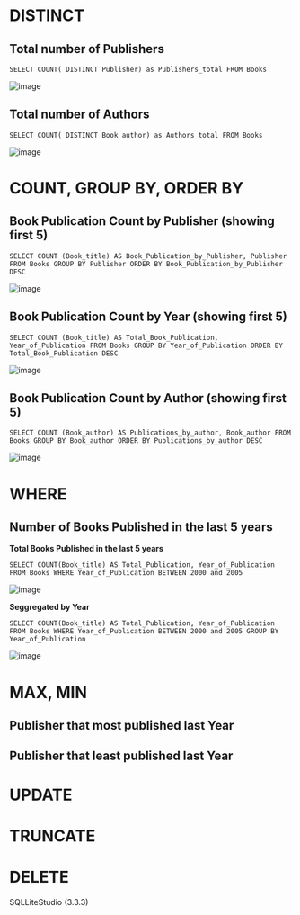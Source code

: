 # DISTINCT

## Total number of Publishers
`SELECT COUNT( DISTINCT Publisher) as Publishers_total
FROM Books`

![image](https://user-images.githubusercontent.com/108747030/189496758-ae03cdd3-8a64-4034-beb1-0754e2ef64a9.png)

## Total number of Authors
`SELECT COUNT( DISTINCT Book_author) as Authors_total
FROM Books`

![image](https://user-images.githubusercontent.com/108747030/189496735-5f14ef5e-1074-46c5-b350-83e9728a6569.png)

# COUNT, GROUP BY, ORDER BY

## Book Publication Count by Publisher (showing first 5)
`SELECT COUNT (Book_title) AS Book_Publication_by_Publisher, Publisher
FROM Books
GROUP BY Publisher
ORDER BY Book_Publication_by_Publisher DESC`

![image](https://user-images.githubusercontent.com/108747030/189496715-0b999748-3500-4951-a322-25c6d75f46eb.png)

## Book Publication Count by Year (showing first 5)
`SELECT COUNT (Book_title) AS Total_Book_Publication, Year_of_Publication
FROM Books
GROUP BY Year_of_Publication
ORDER BY Total_Book_Publication DESC`


![image](https://user-images.githubusercontent.com/108747030/189496673-2ca63228-6118-4eee-acef-77600687b9de.png)

## Book Publication  Count by Author (showing first 5)
`SELECT COUNT (Book_author) AS Publications_by_author, Book_author
FROM Books
GROUP BY Book_author
ORDER BY Publications_by_author DESC`

![image](https://user-images.githubusercontent.com/108747030/189496551-265ce874-c4ff-4fc5-84a0-9fb8e076696f.png)

# WHERE
## Number of Books Published in the last 5 years

**Total Books Published in the last 5 years**

`SELECT COUNT(Book_title) AS Total_Publication, Year_of_Publication
FROM Books
WHERE Year_of_Publication BETWEEN 2000 and 2005`

![image](https://user-images.githubusercontent.com/108747030/189546568-ade9c4a2-03c8-4b32-ad10-a7ab2f4b6820.png)

**Seggregated by Year**

`SELECT COUNT(Book_title) AS Total_Publication, Year_of_Publication
FROM Books
WHERE Year_of_Publication BETWEEN 2000 and 2005
GROUP BY Year_of_Publication`

![image](https://user-images.githubusercontent.com/108747030/189546605-0c53b3b4-6d0a-484a-8d8b-a528a367aac4.png)


# MAX, MIN
## Publisher that most published last Year

## Publisher that least published last Year

# UPDATE

# TRUNCATE

# DELETE




SQLLiteStudio (3.3.3)
